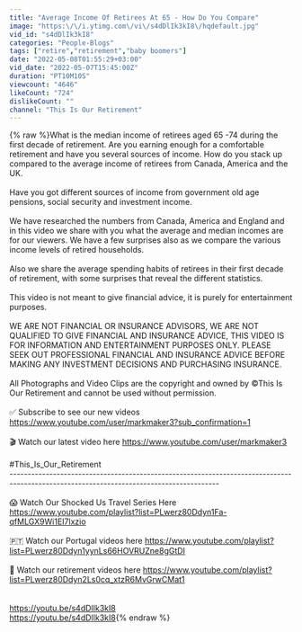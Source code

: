 ```yaml
---
title: "Average Income Of Retirees At 65 - How Do You Compare"
image: "https:\/\/i.ytimg.com\/vi\/s4dDlIk3kI8\/hqdefault.jpg"
vid_id: "s4dDlIk3kI8"
categories: "People-Blogs"
tags: ["retire","retirement","baby boomers"]
date: "2022-05-08T01:55:29+03:00"
vid_date: "2022-05-07T15:45:00Z"
duration: "PT10M10S"
viewcount: "4646"
likeCount: "724"
dislikeCount: ""
channel: "This Is Our Retirement"
---
```

{% raw %}What is the median income of retirees aged 65 -74 during the first decade of retirement. Are you earning enough for a comfortable retirement and have you several sources of income. How do you stack up compared to the average income of retirees from Canada, America and the UK.<br /><br />Have you got different sources of income from government old age pensions, social security and investment income.<br /><br />We have researched the numbers from Canada, America and England and in this video we share with you what the average and median incomes are for our viewers. We have a few surprises also as we compare the various income levels of retired households.<br /><br />Also we share the average spending habits of retirees in their first decade of retirement, with some surprises that reveal the different statistics.<br /><br />This video is not meant to give financial advice, it is purely for entertainment purposes.<br /><br />WE ARE NOT FINANCIAL OR INSURANCE ADVISORS, WE ARE NOT QUALIFIED TO GIVE FINANCIAL AND INSURANCE ADVICE, THIS VIDEO IS FOR INFORMATION AND ENTERTAINMENT PURPOSES ONLY. PLEASE SEEK OUT PROFESSIONAL FINANCIAL AND INSURANCE ADVICE BEFORE MAKING ANY INVESTMENT DECISIONS AND PURCHASING INSURANCE.<br /><br />All Photographs and Video Clips are the copyright and owned by ©This Is Our Retirement and cannot be used without permission.  <br /><br />✅ Subscribe to see our new videos <a rel="nofollow" target="blank" href="https://www.youtube.com/user/markmaker3?sub_confirmation=1">https://www.youtube.com/user/markmaker3?sub_confirmation=1</a><br /><br />🎬 Watch our latest video here <a rel="nofollow" target="blank" href="https://www.youtube.com/user/markmaker3">https://www.youtube.com/user/markmaker3</a><br /><br />#This_Is_Our_Retirement<br />----------------------------------------------------------------------------------------------------------------------------------------<br /><br />😱 Watch Our Shocked Us Travel Series Here  <a rel="nofollow" target="blank" href="https://www.youtube.com/playlist?list=PLwerz80Ddyn1Fa-qfMLGX9Wi1EI7lxzio">https://www.youtube.com/playlist?list=PLwerz80Ddyn1Fa-qfMLGX9Wi1EI7lxzio</a><br /><br />🇵🇹 Watch our Portugal videos here <a rel="nofollow" target="blank" href="https://www.youtube.com/playlist?list=PLwerz80Ddyn1yynLs66HOVRUZne8gGtDI">https://www.youtube.com/playlist?list=PLwerz80Ddyn1yynLs66HOVRUZne8gGtDI</a><br /><br />🌴 Watch our retirement videos here  <a rel="nofollow" target="blank" href="https://www.youtube.com/playlist?list=PLwerz80Ddyn2Ls0cq_xtzR6MvGrwCMat1">https://www.youtube.com/playlist?list=PLwerz80Ddyn2Ls0cq_xtzR6MvGrwCMat1</a><br /><br /><br /><a rel="nofollow" target="blank" href="https://youtu.be/s4dDlIk3kI8">https://youtu.be/s4dDlIk3kI8</a><br /><a rel="nofollow" target="blank" href="https://youtu.be/s4dDlIk3kI8">https://youtu.be/s4dDlIk3kI8</a>{% endraw %}
